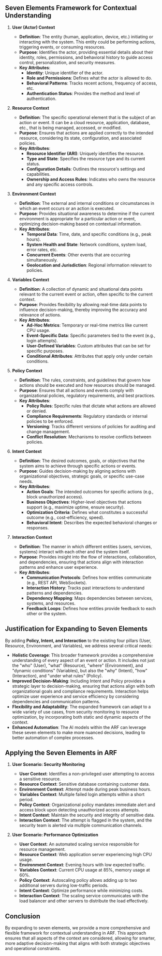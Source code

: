 
## **Seven Elements Framework for Contextual Understanding**

1. **User (Actor) Context**
   - **Definition**: The entity (human, application, device, etc.) initiating or interacting with the system. This entity could be performing actions, triggering events, or consuming resources.
   - **Purpose**: Identifies the actor, providing essential details about their identity, roles, permissions, and behavioral history to guide access control, personalization, and security measures.
   - **Key Attributes**:
     - **Identity**: Unique identifier of the actor.
     - **Role and Permissions**: Defines what the actor is allowed to do.
     - **Behavioral Patterns**: Tracks recent actions, frequency of access, etc.
     - **Authentication Status**: Provides the method and level of authentication.

2. **Resource Context**
   - **Definition**: The specific operational element that is the subject of an action or event. It can be a cloud resource, application, database, etc., that is being managed, accessed, or modified.
   - **Purpose**: Ensures that actions are applied correctly to the intended resource, considering its state, configuration, and associated policies.
   - **Key Attributes**:
     - **Resource Identifier (ARI)**: Uniquely identifies the resource.
     - **Type and State**: Specifies the resource type and its current status.
     - **Configuration Details**: Outlines the resource's settings and capabilities.
     - **Ownership and Access Rules**: Indicates who owns the resource and any specific access controls.

3. **Environment Context**
   - **Definition**: The external and internal conditions or circumstances in which an event occurs or an action is executed.
   - **Purpose**: Provides situational awareness to determine if the current environment is appropriate for a particular action or event, optimizing decision-making based on contextual information.
   - **Key Attributes**:
     - **Temporal Data**: Time, date, and specific conditions (e.g., peak hours).
     - **System Health and State**: Network conditions, system load, error rates, etc.
     - **Concurrent Events**: Other events that are occurring simultaneously.
     - **Geolocation and Jurisdiction**: Regional information relevant to policies.

4. **Variables Context**
   - **Definition**: A collection of dynamic and situational data points relevant to the current event or action, often specific to the current context.
   - **Purpose**: Provides flexibility by allowing real-time data points to influence decision-making, thereby improving the accuracy and relevance of actions.
   - **Key Attributes**:
     - **Ad-Hoc Metrics**: Temporary or real-time metrics like current CPU usage.
     - **Event-Specific Data**: Specific parameters tied to the event (e.g., login attempts).
     - **User-Defined Variables**: Custom attributes that can be set for specific purposes.
     - **Conditional Attributes**: Attributes that apply only under certain conditions.

5. **Policy Context**
   - **Definition**: The rules, constraints, and guidelines that govern how actions should be executed and how resources should be managed.
   - **Purpose**: Ensures that all actions and events comply with organizational policies, regulatory requirements, and best practices.
   - **Key Attributes**:
     - **Policy Rules**: Specific rules that dictate what actions are allowed or denied.
     - **Compliance Requirements**: Regulatory standards or internal policies to be enforced.
     - **Versioning**: Tracks different versions of policies for auditing and change management.
     - **Conflict Resolution**: Mechanisms to resolve conflicts between policies.

6. **Intent Context**
   - **Definition**: The desired outcomes, goals, or objectives that the system aims to achieve through specific actions or events.
   - **Purpose**: Guides decision-making by aligning actions with organizational objectives, strategic goals, or specific use-case needs.
   - **Key Attributes**:
     - **Action Goals**: The intended outcomes for specific actions (e.g., block unauthorized access).
     - **Business Objectives**: Higher-level objectives that actions support (e.g., maximize uptime, ensure security).
     - **Optimization Criteria**: Defines what constitutes a successful outcome (e.g., cost-efficiency, speed).
     - **Behavioral Intent**: Describes the expected behavioral changes or responses.

7. **Interaction Context**
   - **Definition**: The manner in which different entities (users, services, systems) interact with each other and the system itself.
   - **Purpose**: Provides insight into the flow of interactions, collaboration, and dependencies, ensuring that actions align with interaction patterns and enhance user experience.
   - **Key Attributes**:
     - **Communication Protocols**: Defines how entities communicate (e.g., REST API, WebSockets).
     - **Interaction History**: Tracks past interactions to understand patterns and dependencies.
     - **Dependency Mapping**: Maps dependencies between services, systems, and resources.
     - **Feedback Loops**: Defines how entities provide feedback to each other or the system.

## **Justification for Expanding to Seven Elements**

By adding **Policy, Intent, and Interaction** to the existing four pillars (User, Resource, Environment, and Variables), we address several critical needs:

- **Holistic Coverage**: This broader framework provides a comprehensive understanding of every aspect of an event or action. It includes not just the "who" (User), "what" (Resource), "where" (Environment), and "dynamic conditions" (Variables), but also the "why" (Intent), "how" (Interaction), and "under what rules" (Policy).
- **Improved Decision-Making**: Including Intent and Policy provides a strategic layer to decision-making, ensuring that actions align with both organizational goals and compliance requirements. Interaction helps optimize user experience and service efficiency by considering dependencies and communication patterns.
- **Flexibility and Adaptability**: The expanded framework can adapt to a wide variety of use cases, from security monitoring to resource optimization, by incorporating both static and dynamic aspects of the context.
- **Enhanced Automation**: The AI models within the ARF can leverage these seven elements to make more nuanced decisions, leading to better automation of complex processes.
  
## **Applying the Seven Elements in ARF**

1. **User Scenario: Security Monitoring**
   - **User Context**: Identifies a non-privileged user attempting to access a sensitive resource.
   - **Resource Context**: Sensitive database containing customer data.
   - **Environment Context**: Attempt made during peak business hours.
   - **Variables Context**: Multiple failed login attempts within a short period.
   - **Policy Context**: Organizational policy mandates immediate alert and access block upon detecting unauthorized access attempts.
   - **Intent Context**: Maintain the security and integrity of sensitive data.
   - **Interaction Context**: The attempt is flagged in the system, and the security team is alerted via multiple communication channels.

2. **User Scenario: Performance Optimization**
   - **User Context**: An automated scaling service responsible for resource management.
   - **Resource Context**: Web application server experiencing high CPU usage.
   - **Environment Context**: Evening hours with low expected traffic.
   - **Variables Context**: Current CPU usage at 85%, memory usage at 60%.
   - **Policy Context**: Autoscaling policy allows adding up to two additional servers during low-traffic periods.
   - **Intent Context**: Optimize performance while minimizing costs.
   - **Interaction Context**: The scaling service communicates with the load balancer and other servers to distribute the load effectively.

## **Conclusion**

By expanding to seven elements, we provide a more comprehensive and flexible framework for contextual understanding in ARF. This approach ensures that all aspects of the context are considered, allowing for smarter, more adaptive decision-making that aligns with both strategic objectives and operational constraints.
